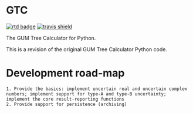 # GTC

[![rtd badge][]](https://gtc.readthedocs.io/en/latest/?badge=latest)
[![travis shield][]](https://travis-ci.org/MSLNZ/GTC)

The GUM Tree Calculator for Python.

This is a revision of the original GUM Tree Calculator Python code. 

Development road-map
====================

    1. Provide the basics: implement uncertain real and uncertain complex numbers; implement support for type-A and type-B uncertainty; implement the core result-reporting functions
    2. Provide support for persistence (archiving)

[rtd badge]: https://readthedocs.org/projects/gtc/badge/
[travis shield]: https://img.shields.io/travis/MSLNZ/GTC/develop.svg?label=Travis-CI
